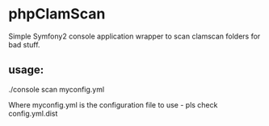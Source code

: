 phpClamScan
===========

Simple Symfony2 console application wrapper to scan clamscan folders for bad stuff.

usage:
------

./console scan myconfig.yml


Where myconfig.yml is the configuration file to use - pls check config.yml.dist


